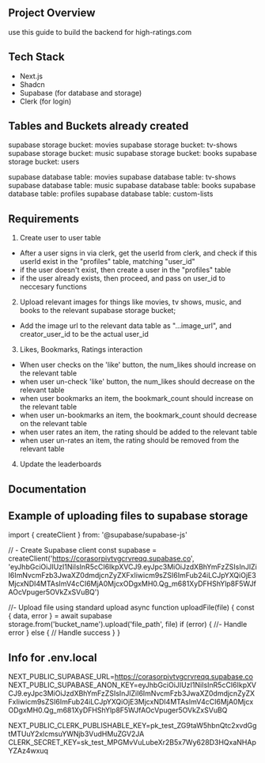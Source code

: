 ## Project Overview
use this guide to build the backend for high-ratings.com

## Tech Stack
- Next.js
- Shadcn
- Supabase (for database and storage)
- Clerk (for login)

## Tables and Buckets already created
supabase storage bucket: movies
supabase storage bucket: tv-shows
supabase storage bucket: music
supabase storage bucket: books
supabase storage bucket: users

supabase database table: movies
supabase database table: tv-shows
supabase database table: music
supabase database table: books
supabase database table: profiles
supabase database table: custom-lists

## Requirements
1. Create user to user table
- After a user signs in via clerk, get the userld from clerk, and check if this userId exist in the "profiles" table, matching "user_id"
- if the user doesn't exist, then create a user in the "profiles" table
- if the user already exists, then proceed, and pass on user_id to neccesary functions
2. Upload relevant images for things like movies, tv shows, music, and books to the relevant supabase storage bucket;
- Add the image url to the relevant data table as "...image_url", and creator_user_id to be the actual user_id
3. Likes, Bookmarks, Ratings interaction
- When user checks on the 'like' button, the num_likes should increase on the relevant table
- when user un-check 'like' button, the num_likes should decrease on the relevant table
- when user bookmarks an item, the bookmark_count should increase on the relevant table
- when user un-bookmarks an item, the bookmark_count should decrease on the relevant table
- when user rates an item, the rating should be added to the relevant table
- when user un-rates an item, the rating should be removed from the relevant table
4. Update the leaderboards

## Documentation
## Example of uploading files to supabase storage
import { createClient } from: '@supabase/supabase-js'

// - Create Supabase client
const supabase = createClient('https://corasorpivtvgcrvreqq.supabase.co', 'eyJhbGciOiJIUzI1NiIsInR5cCI6IkpXVCJ9.eyJpc3MiOiJzdXBhYmFzZSIsInJlZiI6ImNvcmFzb3JwaXZ0dmdjcnZyZXFxIiwicm9sZSI6ImFub24iLCJpYXQiOjE3MjcxNDI4MTAsImV4cCI6MjA0MjcxODgxMH0.Qg_m681XyDFHShYlp8F5WJfAOcVpuger5OVkZxSVuBQ') 

//- Upload file using standard upload
async function uploadFile(file) {
const { data, error } = await supabase storage.from('bucket_name').upload('file_path', file)
if (error) {
    //- Handle error
} else {
    // Handle success
}
}

## Info for .env.local

NEXT_PUBLIC_SUPABASE_URL=https://corasorpivtvgcrvreqq.supabase.co
NEXT_PUBLIC_SUPABASE_ANON_KEY=eyJhbGciOiJIUzI1NiIsInR5cCI6IkpXVCJ9.eyJpc3MiOiJzdXBhYmFzZSIsInJlZiI6ImNvcmFzb3JwaXZ0dmdjcnZyZXFxIiwicm9sZSI6ImFub24iLCJpYXQiOjE3MjcxNDI4MTAsImV4cCI6MjA0MjcxODgxMH0.Qg_m681XyDFHShYlp8F5WJfAOcVpuger5OVkZxSVuBQ

NEXT_PUBLIC_CLERK_PUBLISHABLE_KEY=pk_test_ZG9taW5hbnQtc2xvdGgtMTUuY2xlcmsuYWNjb3VudHMuZGV2JA
CLERK_SECRET_KEY=sk_test_MPGMvVuLubeXr2B5x7Wy628D3HQxaNHApYZAz4wxuq